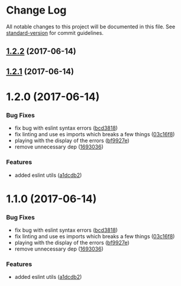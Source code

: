 # Change Log

All notable changes to this project will be documented in this file.
See [standard-version](https://github.com/conventional-changelog/standard-version) for commit guidelines.

<a name="1.2.2"></a>
## [1.2.2](https://github.com/jameslnewell/tradie-v4/compare/tradie-utils-eslint@1.2.1...tradie-utils-eslint@1.2.2) (2017-06-14)




<a name="1.2.1"></a>
## [1.2.1](https://github.com/jameslnewell/tradie-v4/compare/tradie-utils-eslint@1.2.0...tradie-utils-eslint@1.2.1) (2017-06-14)




<a name="1.2.0"></a>
# 1.2.0 (2017-06-14)


### Bug Fixes

* fix bug with eslint syntax errors ([bcd3818](https://github.com/jameslnewell/tradie-v4/commit/bcd3818))
* fix linting and use es imports which breaks a few things ([03c16f8](https://github.com/jameslnewell/tradie-v4/commit/03c16f8))
* playing with the display of the errors ([bf9927e](https://github.com/jameslnewell/tradie-v4/commit/bf9927e))
* remove unnecessary dep ([1693036](https://github.com/jameslnewell/tradie-v4/commit/1693036))


### Features

* added eslint utils ([a1dcdb2](https://github.com/jameslnewell/tradie-v4/commit/a1dcdb2))




<a name="1.1.0"></a>
# 1.1.0 (2017-06-14)


### Bug Fixes

* fix bug with eslint syntax errors ([bcd3818](https://github.com/jameslnewell/tradie-v4/commit/bcd3818))
* fix linting and use es imports which breaks a few things ([03c16f8](https://github.com/jameslnewell/tradie-v4/commit/03c16f8))
* playing with the display of the errors ([bf9927e](https://github.com/jameslnewell/tradie-v4/commit/bf9927e))
* remove unnecessary dep ([1693036](https://github.com/jameslnewell/tradie-v4/commit/1693036))


### Features

* added eslint utils ([a1dcdb2](https://github.com/jameslnewell/tradie-v4/commit/a1dcdb2))
